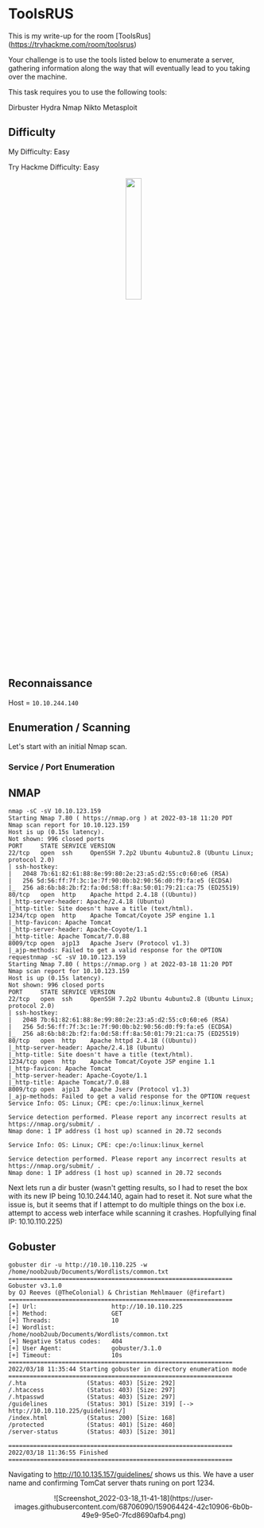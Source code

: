 # ToolsRUS

This is my write-up for the room [ToolsRus] (https://tryhackme.com/room/toolsrus)

Your challenge is to use the tools listed below to enumerate a server, gathering information along the way that will eventually lead to you taking over the machine.

This task requires you to use the following tools:

Dirbuster
Hydra
Nmap
Nikto
Metasploit
## Difficulty
My Difficulty: Easy

Try Hackme Difficulty: Easy

<p align="center">
<img src="https://upload.wikimedia.org/wikipedia/commons/thumb/a/a7/Toys_%22R%22_Us_logo.svg/1280px-Toys_%22R%22_Us_logo.svg.png" style="width:25%;">
</p>

## Reconnaissance

Host = `10.10.244.140`

## Enumeration / Scanning

Let's start with an initial Nmap scan.

### Service / Port Enumeration
## NMAP

```console
nmap -sC -sV 10.10.123.159
Starting Nmap 7.80 ( https://nmap.org ) at 2022-03-18 11:20 PDT
Nmap scan report for 10.10.123.159
Host is up (0.15s latency).
Not shown: 996 closed ports
PORT     STATE SERVICE VERSION
22/tcp   open  ssh     OpenSSH 7.2p2 Ubuntu 4ubuntu2.8 (Ubuntu Linux; protocol 2.0)
| ssh-hostkey: 
|   2048 7b:61:82:61:88:8e:99:80:2e:23:a5:d2:55:c0:60:e6 (RSA)
|   256 5d:56:ff:7f:3c:1e:7f:90:0b:b2:90:56:d0:f9:fa:e5 (ECDSA)
|_  256 a8:6b:b8:2b:f2:fa:0d:58:ff:8a:50:01:79:21:ca:75 (ED25519)
80/tcp   open  http    Apache httpd 2.4.18 ((Ubuntu))
|_http-server-header: Apache/2.4.18 (Ubuntu)
|_http-title: Site doesn't have a title (text/html).
1234/tcp open  http    Apache Tomcat/Coyote JSP engine 1.1
|_http-favicon: Apache Tomcat
|_http-server-header: Apache-Coyote/1.1
|_http-title: Apache Tomcat/7.0.88
8009/tcp open  ajp13   Apache Jserv (Protocol v1.3)
|_ajp-methods: Failed to get a valid response for the OPTION requestnmap -sC -sV 10.10.123.159
Starting Nmap 7.80 ( https://nmap.org ) at 2022-03-18 11:20 PDT
Nmap scan report for 10.10.123.159
Host is up (0.15s latency).
Not shown: 996 closed ports
PORT     STATE SERVICE VERSION
22/tcp   open  ssh     OpenSSH 7.2p2 Ubuntu 4ubuntu2.8 (Ubuntu Linux; protocol 2.0)
| ssh-hostkey: 
|   2048 7b:61:82:61:88:8e:99:80:2e:23:a5:d2:55:c0:60:e6 (RSA)
|   256 5d:56:ff:7f:3c:1e:7f:90:0b:b2:90:56:d0:f9:fa:e5 (ECDSA)
|_  256 a8:6b:b8:2b:f2:fa:0d:58:ff:8a:50:01:79:21:ca:75 (ED25519)
80/tcp   open  http    Apache httpd 2.4.18 ((Ubuntu))
|_http-server-header: Apache/2.4.18 (Ubuntu)
|_http-title: Site doesn't have a title (text/html).
1234/tcp open  http    Apache Tomcat/Coyote JSP engine 1.1
|_http-favicon: Apache Tomcat
|_http-server-header: Apache-Coyote/1.1
|_http-title: Apache Tomcat/7.0.88
8009/tcp open  ajp13   Apache Jserv (Protocol v1.3)
|_ajp-methods: Failed to get a valid response for the OPTION request
Service Info: OS: Linux; CPE: cpe:/o:linux:linux_kernel

Service detection performed. Please report any incorrect results at https://nmap.org/submit/ .
Nmap done: 1 IP address (1 host up) scanned in 20.72 seconds

Service Info: OS: Linux; CPE: cpe:/o:linux:linux_kernel

Service detection performed. Please report any incorrect results at https://nmap.org/submit/ .
Nmap done: 1 IP address (1 host up) scanned in 20.72 seconds
```
Next lets run a dir buster (wasn't getting results, so I had to reset the box with its new IP being 10.10.244.140, again had to reset it. Not sure what the issue is, but it seems that if I attempt to do multiple things on the box i.e. attempt to access web interface while scanning it crashes. Hopfullying final IP: 10.10.110.225)

## Gobuster
```console
gobuster dir -u http://10.10.110.225 -w /home/noob2uub/Documents/Wordlists/common.txt 
===============================================================
Gobuster v3.1.0
by OJ Reeves (@TheColonial) & Christian Mehlmauer (@firefart)
===============================================================
[+] Url:                     http://10.10.110.225
[+] Method:                  GET
[+] Threads:                 10
[+] Wordlist:                /home/noob2uub/Documents/Wordlists/common.txt
[+] Negative Status codes:   404
[+] User Agent:              gobuster/3.1.0
[+] Timeout:                 10s
===============================================================
2022/03/18 11:35:44 Starting gobuster in directory enumeration mode
===============================================================
/.hta                 (Status: 403) [Size: 292]
/.htaccess            (Status: 403) [Size: 297]
/.htpasswd            (Status: 403) [Size: 297]
/guidelines           (Status: 301) [Size: 319] [--> http://10.10.110.225/guidelines/]
/index.html           (Status: 200) [Size: 168]                                       
/protected            (Status: 401) [Size: 460]                                       
/server-status        (Status: 403) [Size: 301]                                       
                                                                                      
===============================================================
2022/03/18 11:36:55 Finished
===============================================================
```

Navigating to http://10.10.135.157/guidelines/ shows us this. We have a user name and confirming TomCat server thats runing on port 1234. 
<center>![Screenshot_2022-03-18_11-41-18](https://user-images.githubusercontent.com/68706090/159064424-42c10906-6b0b-49e9-95e0-7fcd8690afb4.png)</center>
